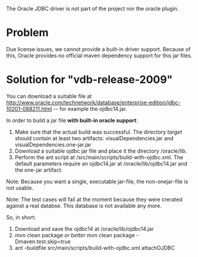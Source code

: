 The Oracle JDBC driver is not part of the project nor the oracle plugin.

# Problem #
Due license issues, we cannot provide a built-in driver support. Because of this, Oracle provides no official maven dependency support for this jar files.

# Solution for "vdb-release-2009" #
You can download a suitable file at http://www.oracle.com/technetwork/database/enterprise-edition/jdbc-10201-088211.html -- for example the ojdbc14.jar.

In order to build a jar file **with built-in oracle support**:
  1. Make sure that the actual build was successful. The directory _target_ should contain at least two artifacts: visualDependencies.jar and visualDependencies.one-jar.jar
  1. Download a suitable ojdbc jar file and place it the directory /oracle/lib.
  1. Perform the ant script at /src/main/scripts/build-with-ojdbc.xml. The default parameters require an ojdbc14.jar at /oracle/lib/ojdbc14.jar and the one-jar artifact.

Note: Because you want a single, executable jar-file, the non-onejar-file is not usable.

Note: The test cases will fail at the moment because they were crerated against a real databse. This database is not available any more.

So, in short:
  1. Download and save the ojdbc14 at /oracle/lib/ojdbc14.jar
  1. mvn clean package _or better_ mvn clean package -Dmaven.test.skip=true
  1. ant -buildfile src/main/scripts/build-with-ojdbc.xml attachOJDBC
